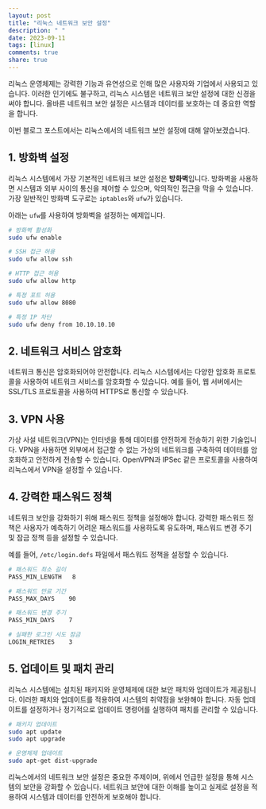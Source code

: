```yaml
---
layout: post
title: "리눅스 네트워크 보안 설정"
description: " "
date: 2023-09-11
tags: [linux]
comments: true
share: true
---
```


리눅스 운영체제는 강력한 기능과 유연성으로 인해 많은 사용자와 기업에서 사용되고 있습니다. 이러한 인기에도 불구하고, 리눅스 시스템은 네트워크 보안 설정에 대한 신경을 써야 합니다. 올바른 네트워크 보안 설정은 시스템과 데이터를 보호하는 데 중요한 역할을 합니다. 

이번 블로그 포스트에서는 리눅스에서의 네트워크 보안 설정에 대해 알아보겠습니다. 

## 1. 방화벽 설정

리눅스 시스템에서 가장 기본적인 네트워크 보안 설정은 **방화벽**입니다. 방화벽을 사용하면 시스템과 외부 사이의 통신을 제어할 수 있으며, 악의적인 접근을 막을 수 있습니다. 가장 일반적인 방화벽 도구로는 `iptables`와 `ufw`가 있습니다. 

아래는 `ufw`를 사용하여 방화벽을 설정하는 예제입니다.

```bash
# 방화벽 활성화
sudo ufw enable

# SSH 접근 허용
sudo ufw allow ssh

# HTTP 접근 허용
sudo ufw allow http

# 특정 포트 허용
sudo ufw allow 8080

# 특정 IP 차단
sudo ufw deny from 10.10.10.10
```

## 2. 네트워크 서비스 암호화

네트워크 통신은 암호화되어야 안전합니다. 리눅스 시스템에서는 다양한 암호화 프로토콜을 사용하여 네트워크 서비스를 암호화할 수 있습니다. 예를 들어, 웹 서버에서는 SSL/TLS 프로토콜을 사용하여 HTTPS로 통신할 수 있습니다.

## 3. VPN 사용

가상 사설 네트워크(VPN)는 인터넷을 통해 데이터를 안전하게 전송하기 위한 기술입니다. VPN을 사용하면 외부에서 접근할 수 없는 가상의 네트워크를 구축하여 데이터를 암호화하고 안전하게 전송할 수 있습니다. OpenVPN과 IPSec 같은 프로토콜을 사용하여 리눅스에서 VPN을 설정할 수 있습니다.

## 4. 강력한 패스워드 정책

네트워크 보안을 강화하기 위해 패스워드 정책을 설정해야 합니다. 강력한 패스워드 정책은 사용자가 예측하기 어려운 패스워드를 사용하도록 유도하며, 패스워드 변경 주기 및 잠금 정책 등을 설정할 수 있습니다.

예를 들어, `/etc/login.defs` 파일에서 패스워드 정책을 설정할 수 있습니다.

```bash
# 패스워드 최소 길이
PASS_MIN_LENGTH   8

# 패스워드 만료 기간
PASS_MAX_DAYS    90

# 패스워드 변경 주기
PASS_MIN_DAYS    7

# 실패한 로그인 시도 잠금
LOGIN_RETRIES    3
```

## 5. 업데이트 및 패치 관리

리눅스 시스템에는 설치된 패키지와 운영체제에 대한 보안 패치와 업데이트가 제공됩니다. 이러한 패치와 업데이트를 적용하여 시스템의 취약점을 보완해야 합니다. 자동 업데이트를 설정하거나 정기적으로 업데이트 명령어를 실행하여 패치를 관리할 수 있습니다.

```bash
# 패키지 업데이트
sudo apt update
sudo apt upgrade

# 운영체제 업데이트
sudo apt-get dist-upgrade
```

리눅스에서의 네트워크 보안 설정은 중요한 주제이며, 위에서 언급한 설정을 통해 시스템의 보안을 강화할 수 있습니다. 네트워크 보안에 대한 이해를 높이고 실제로 설정을 적용하여 시스템과 데이터를 안전하게 보호해야 합니다.